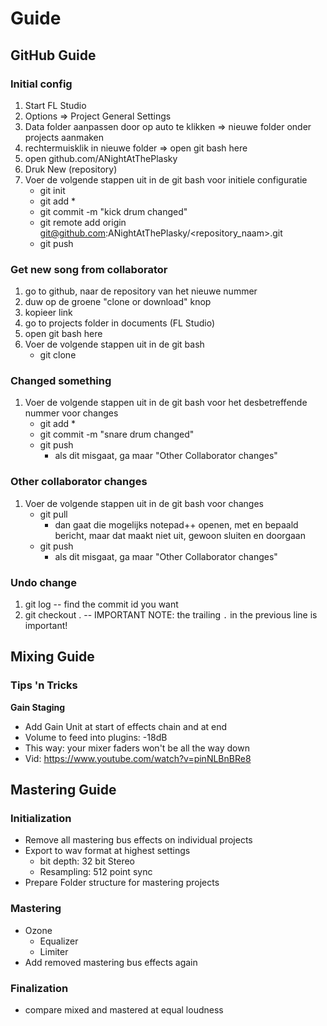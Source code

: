 # Guide

## GitHub Guide

### Initial config
1. Start FL Studio
2. Options => Project General Settings
3. Data folder aanpassen door op auto te klikken => nieuwe folder onder projects aanmaken
4. rechtermuisklik in nieuwe folder => open git bash here
5. open github.com/ANightAtThePlasky
6. Druk New (repository)
7. Voer de volgende stappen uit in de git bash voor initiele configuratie
    * git init
    * git add *
    * git commit -m "kick drum changed"
    * git remote add origin git@github.com:ANightAtThePlasky/<repository_naam>.git
    * git push
  
### Get new song from collaborator
1. go to github, naar de repository van het nieuwe nummer
2. duw op de groene "clone or download" knop
3. kopieer link
4. go to projects folder in documents (FL Studio)
5. open git bash here
6. Voer de volgende stappen uit in de git bash
    * git clone <gekopieerde link>
  
### Changed something
1. Voer de volgende stappen uit in de git bash voor het desbetreffende nummer voor changes
    * git add *
    * git commit -m "snare drum changed"
    * git push
      * als dit misgaat, ga maar "Other Collaborator changes"
  
### Other collaborator changes
1. Voer de volgende stappen uit in de git bash voor changes
    * git pull
      * dan gaat die mogelijks notepad++ openen, met en bepaald bericht, maar dat maakt niet uit, gewoon sluiten en doorgaan
    * git push
      * als dit misgaat, ga maar "Other Collaborator changes"
      
### Undo change
1. git log
 -- find the commit id you want
2. git checkout <commitId> . 
 -- IMPORTANT NOTE: the trailing `.` in the previous line is important!
   
## Mixing Guide

### Tips 'n Tricks
**Gain Staging**
* Add Gain Unit at start of effects chain and at end
* Volume to feed into plugins: -18dB
* This way: your mixer faders won't be all the way down
* Vid: https://www.youtube.com/watch?v=pinNLBnBRe8


## Mastering Guide
### Initialization
* Remove all mastering bus effects on individual projects
* Export to wav format at highest settings 
  * bit depth: 32 bit Stereo
  * Resampling: 512 point sync
* Prepare Folder structure for mastering projects

### Mastering
* Ozone
  * Equalizer
  * Limiter
* Add removed mastering bus effects again

### Finalization
* compare mixed and mastered at equal loudness
